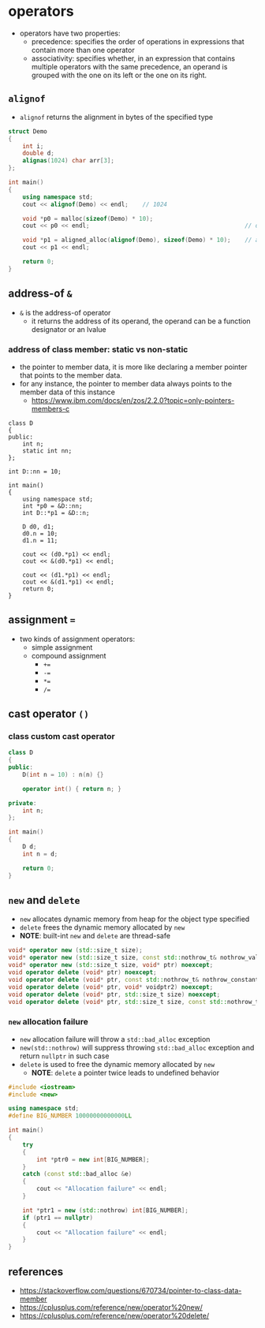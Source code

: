 # operators
* operators have two properties:
    * precedence: specifies the order of operations in expressions that contain more than one operator
    * associativity: specifies whether, in an expression that contains multiple operators with the same precedence, an operand is grouped with the one on its left or the one on its right.

## `alignof`
* `alignof` returns the alignment in bytes of the specified type

```cpp
struct Demo
{
    int i;
    double d;
    alignas(1024) char arr[3];
};

int main()
{
    using namespace std;
    cout << alignof(Demo) << endl;    // 1024

    void *p0 = malloc(sizeof(Demo) * 10);
    cout << p0 << endl;                                            // default aligned

    void *p1 = aligned_alloc(alignof(Demo), sizeof(Demo) * 10);    // aligned to 1024
    cout << p1 << endl;

    return 0;
}
```

## address-of `&`
* `&` is the address-of operator
    * it returns the address of its operand, the operand can be a function designator or an lvalue


### address of class member: static vs non-static
* the pointer to member data, it is more like declaring a member pointer that points to the member data.
* for any instance, the pointer to member data always points to the member data of this instance
    * https://www.ibm.com/docs/en/zos/2.2.0?topic=only-pointers-members-c
```
class D
{
public:
    int n;
    static int nn;
};

int D::nn = 10;

int main()
{
    using namespace std;
    int *p0 = &D::nn;
    int D::*p1 = &D::n;

    D d0, d1;
    d0.n = 10;
    d1.n = 11;

    cout << (d0.*p1) << endl;
    cout << &(d0.*p1) << endl;

    cout << (d1.*p1) << endl;
    cout << &(d1.*p1) << endl;
    return 0;
}
```

## assignment `=`
* two kinds of assignment operators:
    * simple assignment
    * compound assignment
        * `+=`
        * `-=`
        * `*=`
        * `/=`

## cast operator `()`

### class custom cast operator
```cpp
class D
{
public:
    D(int n = 10) : n(n) {}

    operator int() { return n; }

private:
    int n;
};

int main()
{
    D d;
    int n = d;

    return 0;
}
```

## `new` and `delete`
* `new` allocates dynamic memory from heap for the object type specified
* `delete` frees the dynamic memory allocated by `new`
* **NOTE**: built-int `new` and `delete` are thread-safe
```cpp
void* operator new (std::size_t size);
void* operator new (std::size_t size, const std::nothrow_t& nothrow_value) noexcept;
void* operator new (std::size_t size, void* ptr) noexcept;                                                // placement new
void operator delete (void* ptr) noexcept;
void operator delete (void* ptr, const std::nothrow_t& nothrow_constant) noexcept;
void operator delete (void* ptr, void* voidptr2) noexcept;
void operator delete (void* ptr, std::size_t size) noexcept;
void operator delete (void* ptr, std::size_t size, const std::nothrow_t& nothrow_constant) noexcept;

```
### `new` allocation failure
* `new` allocation failure will throw a `std::bad_alloc` exception
* `new(std::nothrow)` will suppress throwing `std::bad_alloc` exception and return `nullptr` in such case
* `delete` is used to free the dynamic memory allocated by `new`
    * **NOTE**: `delete` a pointer twice leads to undefined behavior
```cpp
#include <iostream>
#include <new>

using namespace std;
#define BIG_NUMBER 10000000000000LL

int main()
{
    try
    {
        int *ptr0 = new int[BIG_NUMBER];
    }
    catch (const std::bad_alloc &e)
    {
        cout << "Allocation failure" << endl;
    }

    int *ptr1 = new (std::nothrow) int[BIG_NUMBER];
    if (ptr1 == nullptr)
    {
        cout << "Allocation failure" << endl;
    }
}
```

## references
* https://stackoverflow.com/questions/670734/pointer-to-class-data-member
* https://cplusplus.com/reference/new/operator%20new/
* https://cplusplus.com/reference/new/operator%20delete/
